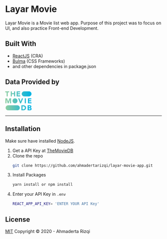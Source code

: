 # Layar Movie
Layar Movie is a Movie list web app. Purpose of this project was to focus on UI, and also practice Front-end Development.

## Built With
- [ReactJS](https://reactjs.org/) (CRA)
- [Bulma](https://bulma.io/) (CSS Frameworks)
- and other dependencies in package.json

## Data Provided by
<a href="https://www.themoviedb.org/">
  <img src="public/tmdb-logo.svg" alt="TMDB-Logo" width="85"/>
</a>  

---

## Installation
Make sure have installed [NodeJS](https://nodejs.org/).
1. Get a API Key at [TheMovieDB](https://www.themoviedb.org/)
2. Clone the repo 
   ```sh
   git clone https://github.com/ahmadertarizqi/layar-movie-app.git
   ```
3. Install Packages
   ```sh
   yarn install or npm install
   ```
4. Enter your API Key in `.env`
   ```sh
   REACT_APP_API_KEY= 'ENTER YOUR API Key'
   ```

## License
[MIT](https://github.com/ahmadertarizqi/layar-movie-app/blob/master/LICENSE) Copyright &copy; 2020 - Ahmaderta Rizqi 